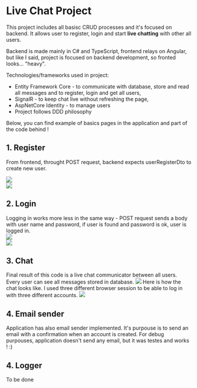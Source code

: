 # Live Chat Project

This project includes all basisc CRUD processes and it's focused on backend. It allows user to register, login and start <b>live chatting</b> with other all users. 

Backend is made mainly in C# and TypeScript, frontend relays on Angular, but like I said, project is focused on backend development, so fronted looks... "heavy". 

Technologies/frameworks used in project:
- Entity Framework Core - to communicate with database, store and read all messages and to register, login and get all users,
- SignalR - to keep chat live without refreshing the page,
- AspNetCore Identity - to manage users
- Project follows DDD philosophy

Below, you can find example of basics pages in the application and part of the code behind !

<h2>1. Register</h2>

From frontend, throught POST request, backend expects userRegisterDto to create new user.
<div class="row">
  <div class="column" style="width:100%">
  <img src=https://user-images.githubusercontent.com/79094141/143820000-e3a71c17-92da-4945-839a-cd596bc6a913.png>
  </div>
  <div class="column" style="width:100%">
  <img src=https://user-images.githubusercontent.com/79094141/143820512-4e1c8cfb-9292-4697-a272-842eeed9a394.png>
  </div>
</div>


<h2>2. Login </h2>
Logging in works more less in the same way - POST request sends a body with user name and password, if user is found and password is ok, user is logged in.
<div class="row">
  <div class="column" style="width:100%">
  <img src=https://user-images.githubusercontent.com/79094141/143821219-9821dcab-e885-464e-be77-d033a75948df.png>
  </div>
  <div class="column" style="width:100%">
  <img src=https://user-images.githubusercontent.com/79094141/143779611-7a8afdde-4d45-4cdf-abdf-da5abd1ee88d.png>
  </div>
</div>


<h2>3. Chat </h2>
Final result of this code is a live chat communicator between all users. Every user can see all messages stored in database.

<img src=https://user-images.githubusercontent.com/79094141/144188064-f10b7033-43ae-4d49-a5ae-22b4522ef318.png>
Here is how the chat looks like. I used three different browser session to be able to log in with three different accounts. 
<img src=https://user-images.githubusercontent.com/79094141/144188133-1cce1b64-62d3-44aa-b76d-ff431dc7d496.png>

<h2>4. Email sender </h2>
Application has also email sender implemented. It's purpouse is to send an email with a confirmation when an account is created. For debug purpouses, application doesn't send any email, but it was testes and works ! :) 

<h2>4. Logger </h2>
To be done
